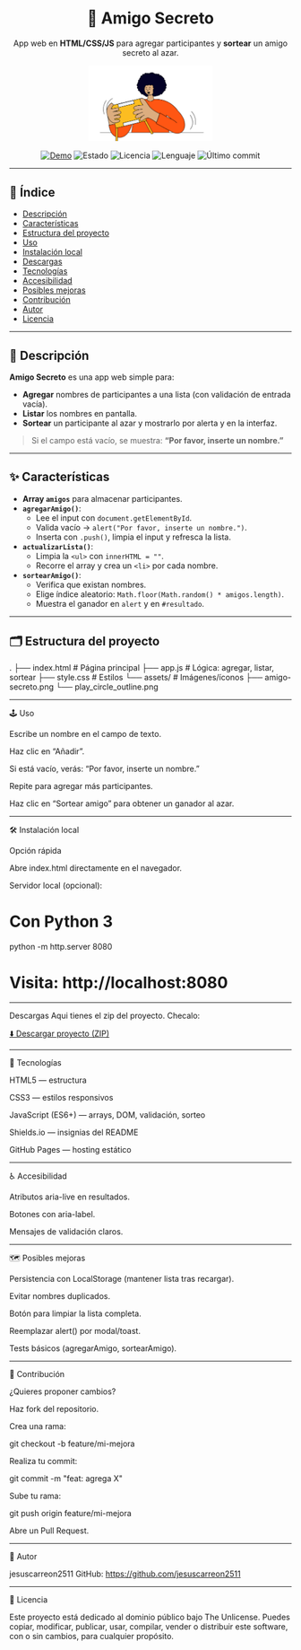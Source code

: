 <!-- Encabezado bonito -->
<h1 align="center">🎁 Amigo Secreto</h1>
<p align="center">
  App web en <b>HTML/CSS/JS</b> para agregar participantes y <b>sortear</b> un amigo secreto al azar.
</p>

<p align="center">
  <img src="assets/amigo-secreto.png" alt="Logo Amigo Secreto" width="220" />
</p>

<p align="center">
  <a href="https://jesuscarreon2511.github.io/Amigo-Secreto/"><img alt="Demo" src="https://img.shields.io/badge/🚀_Ver_App-Online-5ce1e6?labelColor=111218"></a>
  <img alt="Estado" src="https://img.shields.io/badge/STATUS-EN%20DESARROLLO-22c55e?labelColor=111218">
  <img alt="Licencia" src="https://img.shields.io/badge/LICENCIA-Unlicense-64748b?labelColor=111218">
  <img alt="Lenguaje" src="https://img.shields.io/github/languages/top/jesuscarreon2511/Amigo-Secreto?labelColor=111218">
  <img alt="Último commit" src="https://img.shields.io/github/last-commit/jesuscarreon2511/Amigo-Secreto?labelColor=111218">
</p>

---

## 🧭 Índice
- [Descripción](#-descripción)
- [Características](#-características)
- [Estructura del proyecto](#-estructura-del-proyecto)
- [Uso](#-uso)
- [Instalación local](#-instalación-local)
- [Descargas](#-descargas)
- [Tecnologías](#-tecnologías)
- [Accesibilidad](#-accesibilidad)
- [Posibles mejoras](#-posibles-mejoras)
- [Contribución](#-contribución)
- [Autor](#-autor)
- [Licencia](#-licencia)

---

## 📝 Descripción
**Amigo Secreto** es una app web simple para:

- **Agregar** nombres de participantes a una lista (con validación de entrada vacía).
- **Listar** los nombres en pantalla.
- **Sortear** un participante al azar y mostrarlo por alerta y en la interfaz.

> Si el campo está vacío, se muestra: **“Por favor, inserte un nombre.”**

---

## ✨ Características
- **Array `amigos`** para almacenar participantes.
- **`agregarAmigo()`**:
  - Lee el input con `document.getElementById`.
  - Valida vacío → `alert("Por favor, inserte un nombre.")`.
  - Inserta con `.push()`, limpia el input y refresca la lista.
- **`actualizarLista()`**:
  - Limpia la `<ul>` con `innerHTML = ""`.
  - Recorre el array y crea un `<li>` por cada nombre.
- **`sortearAmigo()`**:
  - Verifica que existan nombres.
  - Elige índice aleatorio: `Math.floor(Math.random() * amigos.length)`.
  - Muestra el ganador en `alert` y en `#resultado`.

---

## 🗂️ Estructura del proyecto

.
├── index.html                # Página principal
├── app.js                    # Lógica: agregar, listar, sortear
├── style.css                 # Estilos
└── assets/                   # Imágenes/íconos
    ├── amigo-secreto.png
    └── play_circle_outline.png


---

🕹️ Uso

Escribe un nombre en el campo de texto.

Haz clic en “Añadir”.

Si está vacío, verás: “Por favor, inserte un nombre.”

Repite para agregar más participantes.

Haz clic en “Sortear amigo” para obtener un ganador al azar.

---

🛠️ Instalación local

Opción rápida

Abre index.html directamente en el navegador.

Servidor local (opcional):

# Con Python 3
python -m http.server 8080
# Visita: http://localhost:8080

---

Descargas
Aqui tienes el zip del proyecto. Checalo: 


[⬇️ Descargar proyecto (ZIP)](https://github.com/jesuscarreon2511/Amigo_Secreto/archive/refs/heads/main.zip)

---

🧰 Tecnologías

HTML5 — estructura

CSS3 — estilos responsivos

JavaScript (ES6+) — arrays, DOM, validación, sorteo

Shields.io — insignias del README

GitHub Pages — hosting estático

---

♿ Accesibilidad

Atributos aria-live en resultados.

Botones con aria-label.

Mensajes de validación claros.

---

🗺️ Posibles mejoras

 Persistencia con LocalStorage (mantener lista tras recargar).

 Evitar nombres duplicados.

 Botón para limpiar la lista completa.

 Reemplazar alert() por modal/toast.

 Tests básicos (agregarAmigo, sortearAmigo).

---

🤝 Contribución

¿Quieres proponer cambios?

Haz fork del repositorio.

Crea una rama:

git checkout -b feature/mi-mejora

Realiza tu commit:

git commit -m "feat: agrega X"

Sube tu rama:

git push origin feature/mi-mejora

Abre un Pull Request.

---

👤 Autor

jesuscarreon2511
GitHub: https://github.com/jesuscarreon2511

---

📄 Licencia

Este proyecto está dedicado al dominio público bajo The Unlicense.
Puedes copiar, modificar, publicar, usar, compilar, vender o distribuir este software, con o sin cambios, para cualquier propósito.
